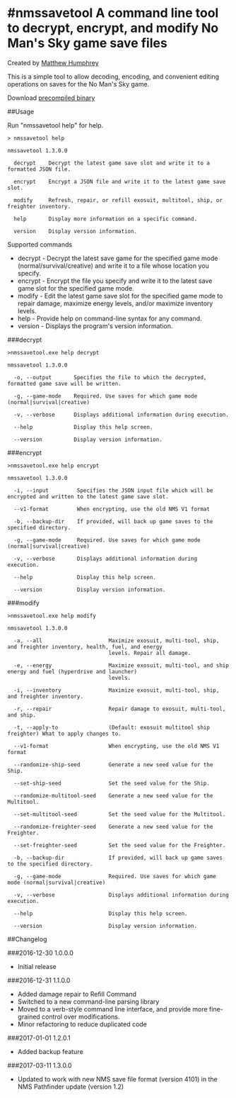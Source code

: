 #nmssavetool
A command line tool to decrypt, encrypt, and modify No Man's Sky game save files
===============================================

Created by [Matthew Humphrey](https://github.com/matthew-humphrey)

This is a simple tool to allow decoding, encoding, and convenient editing operations
on saves for the No Man's Sky game.

Download [precompiled binary](https://github.com/matthew-humphrey/nmssavetool/releases/latest)

##Usage

Run "nmssavetool help" for help.

```
> nmssavetool help

nmssavetool 1.3.0.0

  decrypt    Decrypt the latest game save slot and write it to a formatted JSON file.

  encrypt    Encrypt a JSON file and write it to the latest game save slot.

  modify     Refresh, repair, or refill exosuit, multitool, ship, or freighter inventory.

  help       Display more information on a specific command.

  version    Display version information.
```

Supported commands

* decrypt - Decrypt the latest save game for the specified game mode (normal/survival/creative) and write it to a file whose location you specify.
* encrypt - Encrypt the file you specify and write it to the latest save game slot for the specified game mode.
* modify - Edit the latest game save slot for the specified game mode to repair damage, maximize energy levels, and/or maximize inventory levels.
* help - Provide help on command-line syntax for any command.
* version - Displays the program's version information.

###decrypt
```
>nmssavetool.exe help decrypt

nmssavetool 1.3.0.0

  -o, --output       Specifies the file to which the decrypted, formatted game save will be written.

  -g, --game-mode    Required. Use saves for which game mode (normal|survival|creative)

  -v, --verbose      Displays additional information during execution.

  --help             Display this help screen.

  --version          Display version information.
```

###encrypt
```
>nmssavetool.exe help encrypt

nmssavetool 1.3.0.0

  -i, --input         Specifies the JSON input file which will be encrypted and written to the latest game save slot.

  --v1-format         When encrypting, use the old NMS V1 format

  -b, --backup-dir    If provided, will back up game saves to the specified directory.

  -g, --game-mode     Required. Use saves for which game mode (normal|survival|creative)

  -v, --verbose       Displays additional information during execution.

  --help              Display this help screen.

  --version           Display version information.
```

###modify
```
>nmssavetool.exe help modify

nmssavetool 1.3.0.0

  -a, --all                     Maximize exosuit, multi-tool, ship, and freighter inventory, health, fuel, and energy
                                levels. Repair all damage.

  -e, --energy                  Maximize exosuit, multi-tool, and ship energy and fuel (hyperdrive and launcher)
                                levels.

  -i, --inventory               Maximize exosuit, multi-tool, ship, and freighter inventory.

  -r, --repair                  Repair damage to exosuit, multi-tool, and ship.

  -t, --apply-to                (Default: exosuit multitool ship freighter) What to apply changes to.

  --v1-format                   When encrypting, use the old NMS V1 format

  --randomize-ship-seed         Generate a new seed value for the Ship.

  --set-ship-seed               Set the seed value for the Ship.

  --randomize-multitool-seed    Generate a new seed value for the Multitool.

  --set-multitool-seed          Set the seed value for the Multitool.

  --randomize-freighter-seed    Generate a new seed value for the Freighter.

  --set-freighter-seed          Set the seed value for the Freighter.

  -b, --backup-dir              If provided, will back up game saves to the specified directory.

  -g, --game-mode               Required. Use saves for which game mode (normal|survival|creative)

  -v, --verbose                 Displays additional information during execution.

  --help                        Display this help screen.

  --version                     Display version information.
```

##Changelog

###2016-12-30 1.0.0.0

* Initial release

###2016-12-31 1.1.0.0

* Added damage repair to Refill Command
* Switched to a new command-line parsing library
* Moved to a verb-style command line interface, and provide more fine-grained control over modifications.
* Minor refactoring to reduce duplicated code

###2017-01-01 1.2.0.1

* Added backup feature

###2017-03-11 1.3.0.0

* Updated to work with new NMS save file format (version 4101) in the NMS Pathfinder update (version 1.2)
